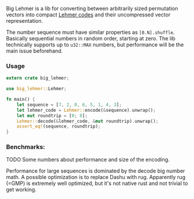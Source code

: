 Big Lehmer is a lib for converting between arbitrarily sized permutation vectors into compact [Lehmer codes](https://en.wikipedia.org/wiki/Lehmer_code) and their uncompressed vector representation.

The number sequence must have similar properties as `[0.N].shuffle`. Basically sequential numbers in random order, starting at zero. The lib technically supports up to `u32::MAX` numbers, but performance will be the main issue beforehand.

### Usage
```rust
extern crate big_lehmer;

use big_lehmer::Lehmer;

fn main() {
    let sequence = [7, 2, 0, 6, 5, 1, 4, 3];
    let lehmer_code = Lehmer::encode(&sequence).unwrap();
    let mut roundtrip = [0; 8];
    Lehmer::decode(&lehmer_code, &mut roundtrip).unwrap();
    assert_eq!(sequence, roundtrip);
}
```

### Benchmarks:

TODO Some numbers about performance and size of the encoding.

Performance for large sequences is dominated by the decode big number math. A possible optimization is to replace Dashu with rug. Apparently rug (=GMP) is extremely well optimized, but it's not native rust and not trivial to get working.